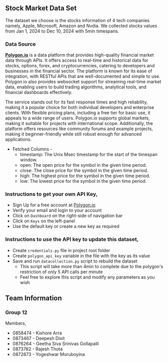 Stock Market Data Set
---------------------

The dataset we choose is the stocks information of 4 tech companies namely, Apple, Microsoft, Amazon and Nvdia. We collected stocks values from Jan 1, 2024 to Dec 10, 2024 with 5min timespans.

### Data Source

[**Polygon.io**](https://polygon.io/) is a data platform that provides high-quality financial market data through APIs. It offers access to real-time and historical data for stocks, options, forex, and cryptocurrencies, catering to developers and businesses in the financial sector. The platform is known for its ease of integration, with RESTful APIs that are well-documented and simple to use. Polygon.io also provides websocket support for streaming real-time market data, enabling users to build trading algorithms, analytical tools, and financial dashboards effectively.

The service stands out for its fast response times and high reliability, making it a popular choice for both individual developers and enterprise clients. With flexible pricing plans, including a free tier for basic use, it appeals to a wide range of users. Polygon.io supports global markets, making it suitable for projects with international scope. Additionally, the platform offers resources like community forums and example projects, making it beginner-friendly while still robust enough for advanced applications.

* Fetched Columns -
    - timestamp: The Unix Msec timestamp for the start of the timespan window.
    - open: The open price for the symbol in the given time period.
    - close: The close price for the symbol in the given time period.
    - high: The highest price for the symbol in the given time period.
    - low: The lowest price for the symbol in the given time period.

### Instructions to get your own API Key,

*   Sign Up for a free account at [Polygon.io](https://polygon.io/)
*   Verify your email and login to your account
*   Click on `Dashboard` on the right-side of navigation bar
*   Click on `Keys` on the left-panel
*   Use the default key or create a new key as required

### Instructions to use the API key to update this dataset,

*   Create `credentials.py` file in project root folder
*   Create `polygon_api_key` variable in the file with the key as its value
*   Save and run `datacollection.py` script to rebuild the dataset
    *   This script will take more than 4min to complete due to the polygon's restriction of only 5 API calls per minute
    *   Feel free to explore this script and modify any parameters as you wish

Team Information
----------------

### Group 12

Members,

*   0858474 - Kishore Arra
*   0873467 - Deepesh Dixit
*   0876264 - Geetha Siva Srinivas Gollapalli
*   0873782 - Rajesh Thota
*   0872873 - Yogeshwar Moruboyina